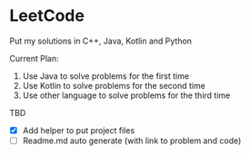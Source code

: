 # LeetCode

Put my solutions in C++, Java, Kotlin and Python

Current Plan:
1. Use Java to solve problems for the first time
1. Use Kotlin to solve problems for the second time
1. Use other language to solve problems for the third time 

TBD

- [x] Add helper to put project files 
- [ ] Readme.md auto generate (with link to problem and code)
